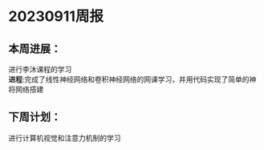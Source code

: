 # 20230911周报
## 本周进展：
进行李沐课程的学习   
**进程**:完成了线性神经网络和卷积神经网络的网课学习，并用代码实现了简单的神将网络搭建  
## 下周计划：
进行计算机视觉和注意力机制的学习
